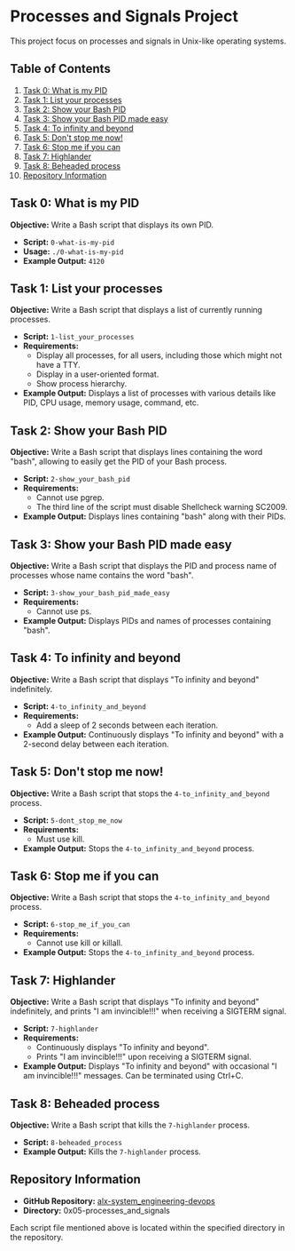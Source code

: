 # Processes and Signals Project

This project focus on processes and signals in Unix-like operating systems.

## Table of Contents

1. [Task 0: What is my PID](#task-0-what-is-my-pid)
2. [Task 1: List your processes](#task-1-list-your-processes)
3. [Task 2: Show your Bash PID](#task-2-show-your-bash-pid)
4. [Task 3: Show your Bash PID made easy](#task-3-show-your-bash-pid-made-easy)
5. [Task 4: To infinity and beyond](#task-4-to-infinity-and-beyond)
6. [Task 5: Don't stop me now!](#task-5-dont-stop-me-now)
7. [Task 6: Stop me if you can](#task-6-stop-me-if-you-can)
8. [Task 7: Highlander](#task-7-highlander)
9. [Task 8: Beheaded process](#task-8-beheaded-process)
10. [Repository Information](#repository-information)

## Task 0: What is my PID

**Objective:** Write a Bash script that displays its own PID.

- **Script:** `0-what-is-my-pid`
- **Usage:** `./0-what-is-my-pid`
- **Example Output:** `4120`

## Task 1: List your processes

**Objective:** Write a Bash script that displays a list of currently running processes.

- **Script:** `1-list_your_processes`
- **Requirements:**
  - Display all processes, for all users, including those which might not have a TTY.
  - Display in a user-oriented format.
  - Show process hierarchy.
- **Example Output:** Displays a list of processes with various details like PID, CPU usage, memory usage, command, etc.

## Task 2: Show your Bash PID

**Objective:** Write a Bash script that displays lines containing the word "bash", allowing to easily get the PID of your Bash process.

- **Script:** `2-show_your_bash_pid`
- **Requirements:**
  - Cannot use pgrep.
  - The third line of the script must disable Shellcheck warning SC2009.
- **Example Output:** Displays lines containing "bash" along with their PIDs.

## Task 3: Show your Bash PID made easy

**Objective:** Write a Bash script that displays the PID and process name of processes whose name contains the word "bash".

- **Script:** `3-show_your_bash_pid_made_easy`
- **Requirements:**
  - Cannot use ps.
- **Example Output:** Displays PIDs and names of processes containing "bash".

## Task 4: To infinity and beyond

**Objective:** Write a Bash script that displays "To infinity and beyond" indefinitely.

- **Script:** `4-to_infinity_and_beyond`
- **Requirements:**
  - Add a sleep of 2 seconds between each iteration.
- **Example Output:** Continuously displays "To infinity and beyond" with a 2-second delay between each iteration.

## Task 5: Don't stop me now!

**Objective:** Write a Bash script that stops the `4-to_infinity_and_beyond` process.

- **Script:** `5-dont_stop_me_now`
- **Requirements:**
  - Must use kill.
- **Example Output:** Stops the `4-to_infinity_and_beyond` process.

## Task 6: Stop me if you can

**Objective:** Write a Bash script that stops the `4-to_infinity_and_beyond` process.

- **Script:** `6-stop_me_if_you_can`
- **Requirements:**
  - Cannot use kill or killall.
- **Example Output:** Stops the `4-to_infinity_and_beyond` process.

## Task 7: Highlander

**Objective:** Write a Bash script that displays "To infinity and beyond" indefinitely, and prints "I am invincible!!!" when receiving a SIGTERM signal.

- **Script:** `7-highlander`
- **Requirements:**
  - Continuously displays "To infinity and beyond".
  - Prints "I am invincible!!!" upon receiving a SIGTERM signal.
- **Example Output:** Displays "To infinity and beyond" with occasional "I am invincible!!!" messages. Can be terminated using Ctrl+C.

## Task 8: Beheaded process

**Objective:** Write a Bash script that kills the `7-highlander` process.

- **Script:** `8-beheaded_process`
- **Example Output:** Kills the `7-highlander` process.

## Repository Information

- **GitHub Repository:** [alx-system_engineering-devops](https://github.com/Aghaulor-Gift/alx-system_engineering-devops)
- **Directory:** 0x05-processes_and_signals

Each script file mentioned above is located within the specified directory in the repository.
